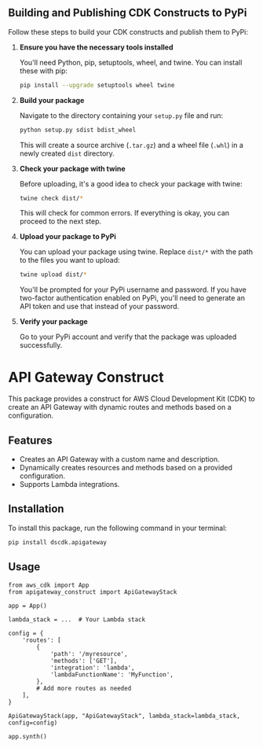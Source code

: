 ## Building and Publishing CDK Constructs to PyPi

Follow these steps to build your CDK constructs and publish them to PyPi:

1. **Ensure you have the necessary tools installed**

    You'll need Python, pip, setuptools, wheel, and twine. You can install these with pip:

    ```bash
    pip install --upgrade setuptools wheel twine
    ```

2. **Build your package**

    Navigate to the directory containing your `setup.py` file and run:

    ```bash
    python setup.py sdist bdist_wheel
    ```

    This will create a source archive (`.tar.gz`) and a wheel file (`.whl`) in a newly created `dist` directory.

3. **Check your package with twine**

    Before uploading, it's a good idea to check your package with twine:

    ```bash
    twine check dist/*
    ```

    This will check for common errors. If everything is okay, you can proceed to the next step.

4. **Upload your package to PyPi**

    You can upload your package using twine. Replace `dist/*` with the path to the files you want to upload:

    ```bash
    twine upload dist/*
    ```

    You'll be prompted for your PyPi username and password. If you have two-factor authentication enabled on PyPi, you'll need to generate an API token and use that instead of your password.

5. **Verify your package**

    Go to your PyPi account and verify that the package was uploaded successfully.


####
# API Gateway Construct

This package provides a construct for AWS Cloud Development Kit (CDK) to create an API Gateway with dynamic routes and methods based on a configuration.

## Features

- Creates an API Gateway with a custom name and description.
- Dynamically creates resources and methods based on a provided configuration.
- Supports Lambda integrations.

## Installation

To install this package, run the following command in your terminal:

```bash
pip install dscdk.apigateway
```

## Usage

```
from aws_cdk import App
from apigateway_construct import ApiGatewayStack

app = App()

lambda_stack = ...  # Your Lambda stack

config = {
    'routes': [
        {
            'path': '/myresource',
            'methods': ['GET'],
            'integration': 'lambda',
            'lambdaFunctionName': 'MyFunction',
        },
        # Add more routes as needed
    ],
}

ApiGatewayStack(app, "ApiGatewayStack", lambda_stack=lambda_stack, config=config)

app.synth()
```
